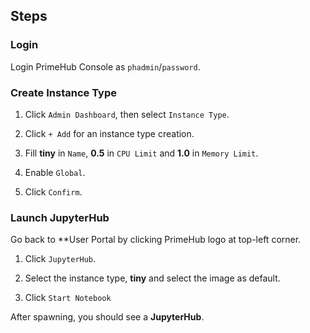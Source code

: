 ## Steps

### Login

Login PrimeHub Console as `phadmin`/`password`.

### Create Instance Type

1. Click `Admin Dashboard`, then select `Instance Type`.

2. Click `+ Add` for an instance type creation.

3. Fill **tiny** in `Name`, **0.5** in `CPU Limit` and **1.0** in `Memory Limit`.

4. Enable `Global`.

5. Click `Confirm`.

### Launch JupyterHub

Go back to **User Portal by clicking PrimeHub logo at top-left corner.

1. Click `JupyterHub`.

2. Select the instance type, **tiny** and select the image as default.

3. Click `Start Notebook`

After spawning, you should see a **JupyterHub**.
